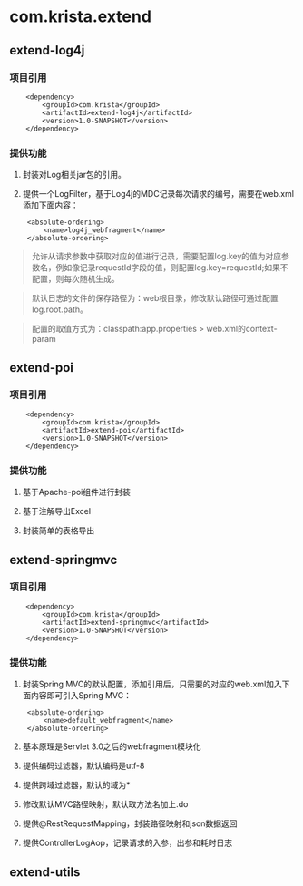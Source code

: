 # com.krista.extend

## extend-log4j

### 项目引用

        <dependency>
            <groupId>com.krista</groupId>
            <artifactId>extend-log4j</artifactId>
            <version>1.0-SNAPSHOT</version>
        </dependency>

### 提供功能

1. 封装对Log相关jar包的引用。

2. 提供一个LogFilter，基于Log4j的MDC记录每次请求的编号，需要在web.xml添加下面内容：

		<absolute-ordering>
        	<name>log4j_webfragment</name>
    	</absolute-ordering>


> 允许从请求参数中获取对应的值进行记录，需要配置log.key的值为对应参数名，例如像记录requestId字段的值，则配置log.key=requestId;如果不配置，则每次随机生成。

> 默认日志的文件的保存路径为：web根目录，修改默认路径可通过配置log.root.path。

> 配置的取值方式为：classpath:app.properties > web.xml的context-param




## extend-poi

### 项目引用

		<dependency>
            <groupId>com.krista</groupId>
            <artifactId>extend-poi</artifactId>
            <version>1.0-SNAPSHOT</version>
        </dependency>

### 提供功能

1. 基于Apache-poi组件进行封装

2. 基于注解导出Excel

3. 封装简单的表格导出


## extend-springmvc

### 项目引用

        <dependency>
            <groupId>com.krista</groupId>
            <artifactId>extend-springmvc</artifactId>
            <version>1.0-SNAPSHOT</version>
        </dependency>


### 提供功能

1. 封装Spring MVC的默认配置，添加引用后，只需要的对应的web.xml加入下面内容即可引入Spring MVC：

		<absolute-ordering>
        	<name>default_webfragment</name>
    	</absolute-ordering>


2. 基本原理是Servlet 3.0之后的webfragment模块化
3. 提供编码过滤器，默认编码是utf-8
4. 提供跨域过滤器，默认的域为*
5. 修改默认MVC路径映射，默认取方法名加上.do
6. 提供@RestRequestMapping，封装路径映射和json数据返回
7. 提供ControllerLogAop，记录请求的入参，出参和耗时日志



## extend-utils